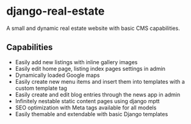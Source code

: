 # django-real-estate
A small and dynamic real estate website with basic CMS capabilities.

## Capabilities
* Easily add new listings with inline gallery images
* Easily edit home page, listing index pages settings in admin
* Dynamically loaded Google maps
* Easily create new menu items and insert them into templates with a custom template tag
* Easily create and edit blog entries through the news app in admin
* Infinitely nestable static content pages using django mptt
* SEO optimization with Meta tags available for all models
* Easily themable and extendable with basic Django templates


